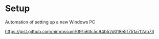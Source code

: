 # Setup
Automation of setting up a new Windows PC

https://gist.github.com/nimrossum/091563c5c94b52d018e51751a7f2ab73
